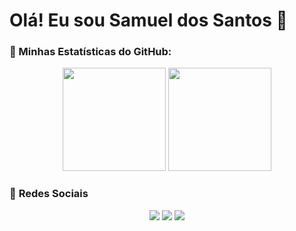 <h1>Olá! Eu sou Samuel dos Santos 👋</h1>

### 🚀 Minhas Estatísticas do GitHub:

<p align="center">
  <img src="https://github-readme-stats.vercel.app/api/top-langs/?username=SamGoncalves&layout=compact&langs_count=7&show_icons=true&theme=dark" height="165">
  <img src="https://github-readme-stats.vercel.app/api/top-langs/?username=SamGoncalves&layout=compact&langs_count=7&theme=dark" height="165">
</p>

### 📌 **Redes Sociais**
<div align="center">
  <a href="https://discord.com/mclovin7581" target="_blank"><img src="https://img.shields.io/badge/Discord-7289DA?style=for-the-badge&logo=discord&logoColor=white"></a>
  <a href="mailto:samuelsantos2021@protonmail.com" target="_blank"><img src="https://img.shields.io/badge/ProtonMail-8B89CC?style=for-the-badge&logo=protonmail&logoColor=white"></a>
  <a href="www.linkedin.com/in/samuel-dos-santos-3a2040241" target="_blank"><img src="https://img.shields.io/badge/LinkedIn-0077B5?style=for-the-badge&logo=linkedin&logoColor=white"></a>
</div>
